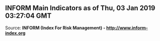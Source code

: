 ## INFORM Main Indicators as of Thu, 03 Jan 2019 03:27:04 GMT

Source: **INFORM (Index For Risk Management) - http://www.inform-index.org**